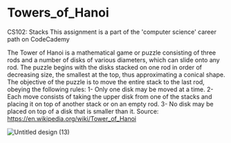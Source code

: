 # Towers_of_Hanoi
CS102: Stacks
This assignment is a part of the 'computer science' career path on CodeCademy

The Tower of Hanoi is a mathematical game or puzzle consisting of three rods and a number of disks of various diameters, which can slide onto any rod. The puzzle begins with the disks stacked on one rod in order of decreasing size, the smallest at the top, thus approximating a conical shape. The objective of the puzzle is to move the entire stack to the last rod, obeying the following rules:
1- Only one disk may be moved at a time.
2- Each move consists of taking the upper disk from one of the stacks and placing it on top of another stack or on an empty rod.
3- No disk may be placed on top of a disk that is smaller than it.
Source: https://en.wikipedia.org/wiki/Tower_of_Hanoi

![Untitled design (13)](https://user-images.githubusercontent.com/43753715/168408643-b456b832-a0a5-4ab2-842a-f49ec851fdaf.png)
